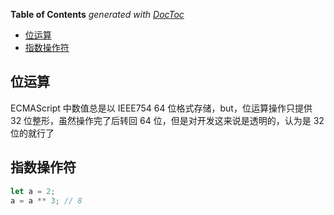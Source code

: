 <!-- START doctoc generated TOC please keep comment here to allow auto update -->
<!-- DON'T EDIT THIS SECTION, INSTEAD RE-RUN doctoc TO UPDATE -->
**Table of Contents**  *generated with [DocToc](https://github.com/thlorenz/doctoc)*

- [位运算](#%E4%BD%8D%E8%BF%90%E7%AE%97)
- [指数操作符](#%E6%8C%87%E6%95%B0%E6%93%8D%E4%BD%9C%E7%AC%A6)

<!-- END doctoc generated TOC please keep comment here to allow auto update -->

## 位运算

ECMAScript 中数值总是以 IEEE754 64 位格式存储，but，位运算操作只提供 32 位整形，虽然操作完了后转回 64 位，但是对开发这来说是透明的，认为是 32 位的就行了

## 指数操作符

```javascript
let a = 2;
a = a ** 3; // 8
```
